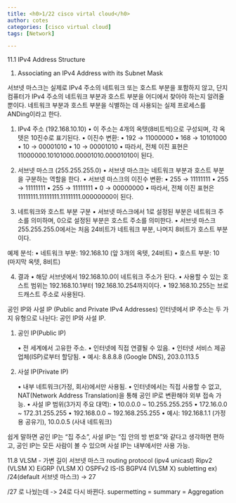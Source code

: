 ```yaml
---
title: <h0>1/22 cisco virtal cloud</h0>
author: cotes   
categories: [cisco virtual cloud]
tags: [Network]

---
```



11.1 IPv4 Address Structure

1. Associating an IPv4 Address with its Subnet Mask

서브넷 마스크는 실제로 IPv4 주소의 네트워크 또는 호스트 부분을 포함하지 않고, 단지 컴퓨터가 IPv4 주소의 네트워크 부분과 호스트 부분을 어디에서 찾아야 하는지 알려줄 뿐이다.
네트워크 부분과 호스트 부분을 식별하는 데 사용되는 실제 프로세스를 ANDing이라고 한다.
1. IPv4 주소 (192.168.10.10)
	•	이 주소는 4개의 옥텟(8비트씩)으로 구성되며, 각 옥텟은 10진수로 표기된다.
	•	이진수 변환:
	•	192 → 11000000
	•	168 → 10101000
	•	10 → 00001010
	•	10 → 00001010
	•	따라서, 전체 이진 표현은 11000000.10101000.00001010.00001010이 된다.

2. 서브넷 마스크 (255.255.255.0)
	•	서브넷 마스크는 네트워크 부분과 호스트 부분을 구분하는 역할을 한다.
	•	서브넷 마스크의 이진수 변환:
	•	255 → 11111111
	•	255 → 11111111
	•	255 → 11111111
	•	0  → 00000000
	•	따라서, 전체 이진 표현은 11111111.11111111.11111111.00000000이 된다.

3. 네트워크와 호스트 부분 구분
	•	서브넷 마스크에서 1로 설정된 부분은 네트워크 주소를 의미하며, 0으로 설정된 부분은 호스트 주소를 의미한다.
	•	서브넷 마스크 255.255.255.0에서는 처음 24비트가 네트워크 부분, 나머지 8비트가 호스트 부분이다.

예제 분석:
	•	네트워크 부분: 192.168.10 (앞 3개의 옥텟, 24비트)
	•	호스트 부분: 10 (마지막 옥텟, 8비트)

4. 결과
	•	해당 서브넷에서 192.168.10.0이 네트워크 주소가 된다.
	•	사용할 수 있는 호스트 범위는 192.168.10.1부터 192.168.10.254까지이다.
	•	192.168.10.255는 브로드캐스트 주소로 사용된다.



공인 IP와 사설 IP (Public and Private IPv4 Addresses)
인터넷에서 IP 주소는 두 가지 유형으로 나뉜다: 공인 IP와 사설 IP.
1. 공인 IP(Public IP)


	•	전 세계에서 고유한 주소.
	•	인터넷에 직접 연결될 수 있음.
	•	인터넷 서비스 제공업체(ISP)로부터 할당됨.
	•	예시: 8.8.8.8 (Google DNS), 203.0.113.5
2. 사설 IP(Private IP)


	•	내부 네트워크(가정, 회사)에서만 사용됨.
	•	인터넷에서는 직접 사용할 수 없고, NAT(Network Address Translation)을 통해 공인 IP로 변환해야 외부 접속 가능.
	•	사설 IP 범위(3가지 주요 대역):
	•	10.0.0.0 ~ 10.255.255.255
	•	172.16.0.0 ~ 172.31.255.255
	•	192.168.0.0 ~ 192.168.255.255
	•	예시: 192.168.1.1 (가정용 공유기), 10.0.0.5 (사내 네트워크)

쉽게 말하면 공인 IP는 “집 주소”, 사설 IP는 “집 안의 방 번호”와 같다고 생각하면 편하고, 공인 IP는 모든 사람이 볼 수 있으며 사설 IP는 내부에서만 사용 가능.

11.8 VLSM - 가변 길이 서브넷 마스크
routing protocol (ipv4 unicast)
Ripv2 (VLSM X)
EiGRP (VLSM X)
OSPFv2
IS-IS
BGPV4 (VLSM X)
subletting
ex) /24(default 서브넷 마스크) -> 27

/27 로 나눴는데 -> 24로 다시 바뀐다.
supermetting = summary = Aggregation 
